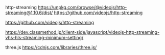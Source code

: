 http-streaming
https://unpkg.com/browse/@videojs/http-streaming@1.10.6/dist/
https://github.com/videojs/http-streaming


https://github.com/videojs/http-streaming

https://dev.classmethod.jp/client-side/javascript/videojs-http-streaming-vhs-hls-streaming-minimum-setting/
<html>
  <head>
    <title>VHS de HLS</title>
    <link href="https://vjs.zencdn.net/7.4.1/video-js.css" rel="stylesheet">
  </head>
  <body>
    <video-js id=example-video width=1280 height=720
              class="vjs-default-skin" controls>
      <source
         src="https://example.com/streaming/hls.m3u8"
         type="application/x-mpegURL">
    </video-js>
    <script src="https://vjs.zencdn.net/7.4.1/video.js"></script>
    <script>
      var player = videojs('example-video');
    </script>
  </body>
</html>


three.js
https://cdnjs.com/libraries/three.js/
